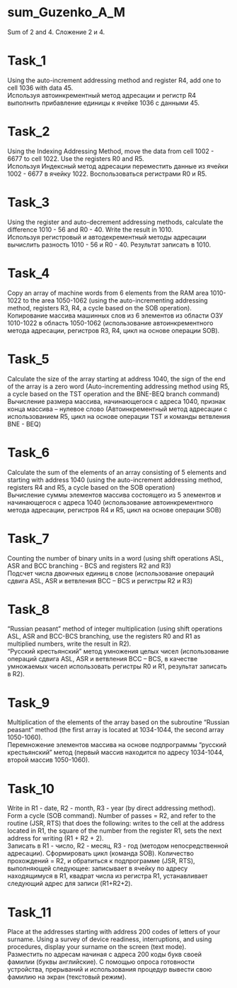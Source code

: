 # sum_Guzenko_A_M
Sum of 2 and 4.
Сложение 2 и 4.  
# Task_1
Using the auto-increment addressing method and register R4, add one to cell 1036 with data 45.  
Используя автоинкрементный метод адресации и регистр R4 выполнить прибавление единицы к ячейке 1036 с данными 45.  
# Task_2
Using the Indexing Addressing Method, move the data from cell 1002 - 6677 to cell 1022. Use the registers R0 and R5.  
Используя Индексный метод адресации переместить данные из ячейки 1002 - 6677 в ячейку 1022. Воспользоваться регистрами R0 и R5.  
# Task_3
Using the register and auto-decrement addressing methods, calculate the difference 1010 - 56 and R0 - 40. Write the result in 1010.  
Используя регистровый и автодекрементный методы адресации вычислить разность 1010 - 56 и R0 - 40. Результат записать в 1010.  
# Task_4
Copy an array of machine words from 6 elements from the RAM area 1010-1022 to the area 1050-1062 (using the auto-incrementing addressing method, registers R3, R4, a cycle based on the SOB operation).  
Копирование массива машинных слов из 6 элементов из области ОЗУ 1010-1022 в область 1050-1062 (использование автоинкрементного метода адресации, регистров R3, R4, цикл на основе операции SOB).  
# Task_5
Calculate the size of the array starting at address 1040, the sign of the end of the array is a zero word (Auto-incrementing addressing method using R5, a cycle based on the TST operation and the BNE-BEQ branch command)  
Вычисление размера массива, начинающегося с адреса 1040, признак конца массива – нулевое слово (Автоинкрементный метод адресации с использованием R5, цикл на основе операции TST и команды ветвления BNE - BEQ)  
# Task_6
Calculate the sum of the elements of an array consisting of 5 elements and starting with address 1040 (using the auto-increment addressing method, registers R4 and R5, a cycle based on the SOB operation)  
Вычисление суммы элементов массива состоящего из 5 элементов и начинающегося с адреса 1040 (использование автоинкрементного метода адресации, регистров R4 и R5, цикл на основе операции SOB)  
# Task_7
Counting the number of binary units in a word (using shift operations ASL, ASR and BCC branching - BCS and registers R2 and R3)  
Подсчет числа двоичных единиц в слове (использование операций сдвига ASL, ASR и ветвления BCC – BCS и регистры R2 и R3)  
# Task_8
“Russian peasant” method of integer multiplication (using shift operations ASL, ASR and BCC-BCS branching, use the registers R0 and R1 as multiplied numbers, write the result in R2).  
“Русский крестьянский” метод умножения целых чисел (использование операций сдвига ASL, ASR и ветвления BCC – BCS, в качестве умножаемых чисел использовать регистры R0 и R1, результат записать в R2).  
# Task_9
Multiplication of the elements of the array based on the subroutine “Russian peasant” method (the first array is located at 1034-1044, the second array 1050-1060).  
Перемножение элементов массива на основе подпрограммы “русский крестьянский” метод (первый массив находится по адресу 1034-1044, второй массив 1050-1060).  
# Task_10
Write in R1 - date, R2 - month, R3 - year (by direct addressing method).
Form a cycle (SOB command). Number of passes = R2, and refer to the routine (JSR, RTS) that does the following:
writes to the cell at the address located in R1, the square of the number from the register R1, sets the next address for writing (R1 + R2 + 2).  
Записать в R1 - число, R2 - месяц, R3 - год (методом непосредственной адресации).
Сформировать цикл (команда SOB). Количество прохождений = R2, и обратиться к подпрограмме (JSR, RTS), выполняющей следующее:
записывает в ячейку по адресу находящимуся в R1, квадрат числа из регистра R1, устанавливает следующий адрес для записи (R1+R2+2).  
# Task_11
Place at the addresses starting with address 200 codes of letters of your surname.
Using a survey of device readiness, interruptions, and using procedures, display your surname on the screen (text mode).  
Разместить по адресам начиная с адреса 200 коды букв своей фамилии (буквы английские).
С помощью опроса готовности устройства, прерываний и использования процедур вывести свою фамилию на экран (текстовый режим).  